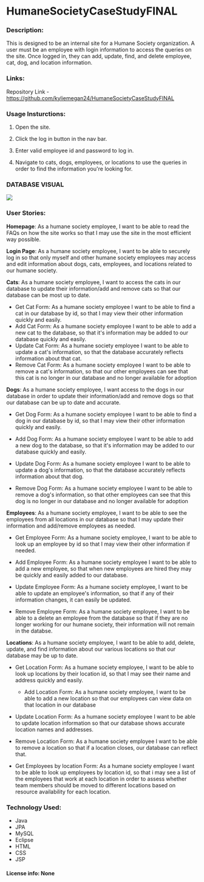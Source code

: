 # HumaneSocietyCaseStudyFINAL
### Description:
This is designed to be an internal site for a Humane Society organization. A user must be an employee with login information to access the queries on the site. Once logged in,
they can add, update, find, and delete employee, cat, dog, and location information. 

### Links: 
Repository Link - https://github.com/kyliemegan24/HumaneSocietyCaseStudyFINAL


### Usage Insturctions: 

1. Open the site.

2. Click the log in button in the nav bar.

3. Enter valid employee id and password to log in.

4. Navigate to cats, dogs, employees, or locations to use the queries in order to find the information you're looking for. 

### DATABASE VISUAL
<img src="drawsql.jpeg">

### User Stories: 
**Homepage**: As a humane society employee, I want to be able to read the FAQs on how the site works so that I may use the site in the most efficient way possible.

**Login Page**: As a humane society employee, I want to be able to securely log in so that only myself and other humane society employees may access and edit information
about dogs, cats, employees, and locations related to our humane society.

**Cats**: As a humane society employee, I want to access the cats in our database to update their information/add and remove cats so that our database can be most up to date.
  - Get Cat Form: As a humane society employee I want to be able to find a cat in our database by id, so that I may view their other information quickly and easily.
  - Add Cat Form: As a humane society employee I want to be able to add a new cat to the database, so that it's information may be added to our database quickly and easily.
  - Update Cat Form: As a humane society employee I want to be able to update a cat's information, so that the database accurately reflects information about that cat.
  - Remove Cat Form: As a humane society employee I want to be able to remove a cat's information, so that our other employees can see that this cat is no longer in our database and no longer available 
  for adoption
  

**Dogs**: As a humane society employee, I want access to the dogs in our database in order to update their information/add and remove dogs so that our database can be up to date and accurate.
  
  - Get Dog Form: As a humane society employee I want to be able to find a dog in our database by id, so that I may view their other information quickly and easily.
  
  - Add Dog Form: As a humane society employee I want to be able to add a new dog to the database, so that it's information may be added to our database quickly and easily.
  
  - Update Dog Form: As a humane society employee I want to be able to update a dog's information, so that the database accurately reflects information about that dog.
  
  - Remove Dog Form: As a humane society employee I want to be able to remove a dog's information, so that other employees can see that this dog is no longer in our database and no longer available 
  for adoption
  
**Employees**: As a humane society employee, I want to be able to see the employees from all locations in our database so that I may update their information and add/remove employees as needed.
   
   - Get Employee Form: As a humane society employee, I want to be able to look up an employee by id so that I may view their other information if needed.
   
  -  Add Employee Form: As a humane society employee I want to be able to add a new employee, so that when new employees are hired they may be quickly and easily added to our database.
   
   - Update Employee Form: As a humane society employee, I want to be able to update an employee's information, so that if any of their information changes, it can easily be updated.
  
  - Remove Employee Form: As a humane society employee, I want to be able to a delete an employee from the database so that if they are no longer working for our humane society, their information will not remain in the databse.
   
   
**Locations**: As a humane society employee, I want to be able to add, delete, update, and find information about our various locations so that our database may be up to date.
 
 - Get Location Form: As a humane society employee, I want to be able to look up locations by their location id, so that I may see their name and address quickly and easily.
   
   - Add Location Form: As a humane society employee, I want to be able to add a new location so that our employees can view data on that location in our database
  
  - Update Location Form: As a humane society employee I want to be able to update location information so that our database shows accurate location names and addresses.
   
   - Remove Location Form: As a humane society employee I want to be able to remove a location so that if a location closes, our database can reflect that.
   
   - Get Employees by location Form: As a humane society employee I want to be able to look up employees by location id, so that i may see a list of the employees that work at each location in order to assess
   whether team members should be moved to different locations based on resource availability for each location.


### Technology Used: 
- Java
- JPA
- MySQL
- Eclipse
- HTML
- CSS
- JSP




 #### License info: None
